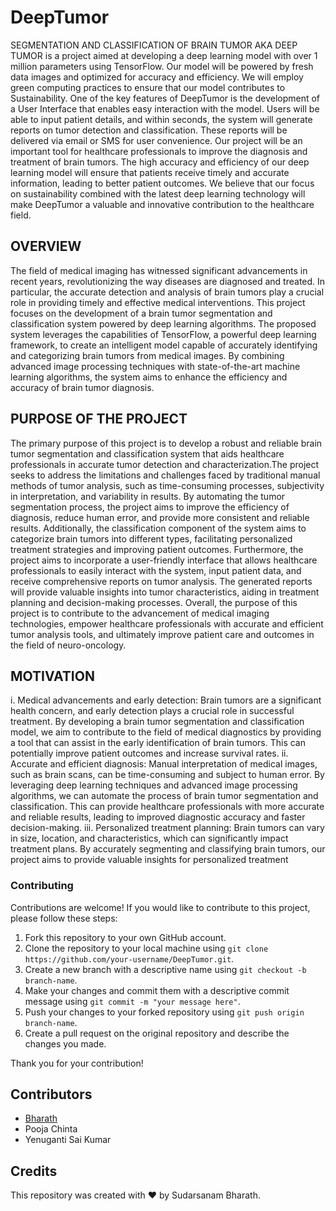 # DeepTumor
SEGMENTATION AND CLASSIFICATION OF BRAIN TUMOR AKA DEEP TUMOR is a project aimed at developing a deep learning model with over 1 million parameters using TensorFlow. Our model will be powered by fresh data images and optimized for accuracy and efficiency. We will employ green computing practices to ensure that our model contributes to Sustainability. One of the key features of DeepTumor is the development of a User Interface that enables easy interaction with the model. Users will be able to input patient details, and within seconds, the system will generate reports on tumor detection and classification. These reports will be delivered via email or SMS for user convenience. Our project will be an important tool for healthcare professionals to improve the diagnosis and treatment of brain tumors. The high accuracy and efficiency of our deep learning model will ensure that patients receive timely and accurate information, leading to better patient outcomes. We believe that our focus on sustainability combined with the latest deep learning technology will make DeepTumor a valuable and innovative contribution to the healthcare field.

## OVERVIEW
The field of medical imaging has witnessed significant advancements in recent years, revolutionizing the way diseases are diagnosed and treated. In particular, the accurate detection and analysis of brain tumors play a crucial role in providing timely and effective medical interventions. This project focuses on the development of a brain tumor segmentation and classification system powered by deep learning algorithms.
The proposed system leverages the capabilities of TensorFlow, a powerful deep learning framework, to create an intelligent model capable of accurately identifying and categorizing brain tumors from medical images. By combining advanced image processing techniques with state-of-the-art machine learning algorithms, the system aims to enhance the efficiency and accuracy of brain tumor diagnosis.

## PURPOSE OF THE PROJECT
The primary purpose of this project is to develop a robust and reliable brain tumor segmentation and classification system that aids healthcare professionals in accurate tumor detection and characterization.The project seeks to address the limitations and challenges faced by traditional manual methods of tumor analysis, such as time-consuming processes, subjectivity in interpretation, and variability in results. By automating the tumor segmentation process, the project aims to improve the efficiency of diagnosis, reduce human error, and provide more consistent and reliable results. Additionally, the classification component of the system aims to categorize brain tumors into different types, facilitating personalized treatment strategies and improving patient outcomes. Furthermore, the project aims to incorporate a user-friendly interface that allows healthcare professionals to easily interact with the system, input patient data, and receive comprehensive reports on tumor analysis. The generated reports will provide valuable insights into tumor characteristics, aiding in treatment planning and decision-making processes. Overall, the purpose of this project is to contribute to the advancement of medical imaging technologies, empower healthcare professionals with accurate and efficient tumor analysis tools, and ultimately improve patient care and outcomes in the field of neuro-oncology.
 	
## MOTIVATION

i.	Medical advancements and early detection: Brain tumors are a significant health concern, and early detection plays a crucial role in successful treatment. By developing a brain tumor segmentation and classification model, we aim to contribute to the field of medical diagnostics by providing a tool that can assist in the early identification of brain tumors. This can potentially improve patient outcomes and increase survival rates.
ii.	Accurate and efficient diagnosis: Manual interpretation of medical images, such as brain scans, can be time-consuming and subject to human error. By leveraging deep learning techniques and advanced image processing algorithms, we can automate the process of brain tumor segmentation and classification. This can provide healthcare professionals with more accurate and reliable results, leading to improved diagnostic accuracy and faster decision-making.
iii.	Personalized treatment planning: Brain tumors can vary in size, location, and characteristics, which can significantly impact treatment plans. By accurately segmenting and classifying brain tumors, our project aims to provide valuable insights for personalized treatment 

### Contributing
Contributions are welcome! If you would like to contribute to this project, please follow these steps:

1. Fork this repository to your own GitHub account.
2. Clone the repository to your local machine using `git clone https://github.com/your-username/DeepTumor.git`.
3. Create a new branch with a descriptive name using `git checkout -b branch-name`.
4. Make your changes and commit them with a descriptive commit message using `git commit -m "your message here"`.
5. Push your changes to your forked repository using `git push origin branch-name`.
6. Create a pull request on the original repository and describe the changes you made.

Thank you for your contribution!

## Contributors
- [Bharath](https://github.com/Bharath-tars)
- Pooja Chinta
- Yenuganti Sai Kumar

## Credits
This repository was created with ❤️ by Sudarsanam Bharath.
